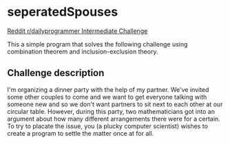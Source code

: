 # seperatedSpouses
[Reddit r/dailyprogrammer Intermediate Challenge](https://www.reddit.com/r/dailyprogrammer/comments/5ijb4z/20161215_challenge_295_intermediate_seperated/)

This a simple program that solves the following challenge using combination theorem and inclusion-exclusion theory. 

## Challenge description

I'm organizing a dinner party with the help of my partner. We've invited some other couples to come and we want to get everyone talking with someone new and so we don't want partners to sit next to each other at our circular table. However, during this party, two mathematicians got into an argument about how many different arrangements there were for a certain. To try to placate the issue, you (a plucky computer scientist) wishes to create a program to settle the matter once at for all.
